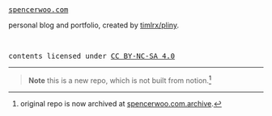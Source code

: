 <samp><a href="https://spencerwoo.com" target="_blank" rel="noopener noreferrer">spencerwoo.com</a></samp>

personal blog and portfolio, created by [timlrx/pliny](https://github.com/timlrx/pliny).

<br>

<samp>contents licensed under <a href='https://creativecommons.org/licenses/by-nc-sa/4.0/'>CC BY-NC-SA 4.0</a></samp>

---

> **Note** this is a new repo, which is not built from notion.[^1]

[^1]: original repo is now archived at [spencerwoo.com.archive](https://github.com/spencerwooo/spencerwoo.com.archive).

